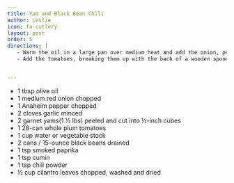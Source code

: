 ```yaml
---
title: Yam and Black Bean Chili
author: Leslie
icon: fa-cutlery
layout: post
order: 5
directions: |
   - Warm the oil in a large pan over medium heat and add the onion, pepper, garlic, and yam chunks. Sauté, stirring often, until onions are soft, about 5 minutes.
   - Add the tomatoes, breaking them up with the back of a wooden spoon. Add water or stock, beans, smoked paprika, cumin, and chili powder, bring to boil, reduce heat to simmer, cover, and cook for 30 minutes, or until yams are tender. Stir in cilantro and serve.


---
```


<ul>
	<li>1 tbsp olive oil</li>
	<li>1 medium red onion chopped</li>
	<li>1 Anaheim pepper chopped</li>
	<li>2 cloves garlic minced</li>
	<li>2 garnet yams(1 ½ lbs) peeled and cut into ½-inch cubes</li>
	<li>1 28-can whole plum tomatoes</li>
	<li>1 cup water or vegetable stock</li>
	<li>2 cans / 15-ounce black beans drained</li>
	<li>1 tsp smoked paprika</li>
	<li>1 tsp cumin</li>
	<li>1 tsp chili powder</li>
	<li>½ cup cilantro leaves chopped, washed and dried</li>
</ul>